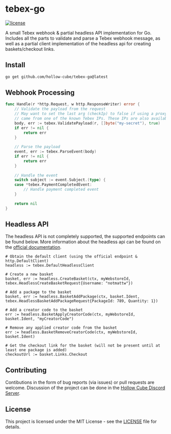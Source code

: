# tebex-go

[![license](https://img.shields.io/github/license/hollow-cube/tebex-go.svg)](LICENSE)

A small Tebex webhook & partial headless API implementation for Go. Includes all the parts to 
validate and parse a Tebex webhook message, as well as a partial client implementation of the
headless api for creating baskets/checkout links.

## Install

```bash
go get github.com/hollow-cube/tebex-go@latest
```

## Webhook Processing

```go
func Handle(r *http.Request, w http.ResponseWriter) error {
    // Validate the payload from the request
    // May want to set the last arg (checkIp) to false if using a proxy. If true, it will check if the request
    // came from one of the known Tebex IPs. These IPs are also available at tebex.TebexWebhookIpAddresses.
    body, err := tebex.ValidatePayload(r, []byte("my-secret"), true)
    if err != nil {
        return err		
    }
	
    // Parse the payload 
    event, err := tebex.ParseEvent(body)
    if err != nil {
        return err
    }
    
    // Handle the event
    switch subject := event.Subject.(type) {
    case *tebex.PaymentCompletedEvent: 
        // Handle payment completed event
    }
    
    return nil
}
```

## Headless API

The headless API is not completely supported, the supported endpoints can be found below.
More information about the headless api can be found on the [official documentation](https://docs.tebex.io/developers/headless-api/overview).

```
# Obtain the default client (using the official endpoint & http.DefaultClient)
headless := tebex.DefaultHeadlessClient

# Create a new basket
basket, err := headless.CreateBasket(ctx, myWebstoreId, tebex.HeadlessCreateBasketRequest{Username: "notmattw"})

# Add a package to the basket
basket, err := headless.BasketAddPackage(ctx, basket.Ident, tebex.HeadlessBasketAddPackageRequest{PackageId: 789, Quantity: 1})

# Add a creator code to the basket
err := headless.BasketApplyCreatorCode(ctx, myWebstoreId, basket.Ident, "myCreatorCode")

# Remove any applied creator code from the basket
err := headless.BasketRemoveCreatorCode(ctx, myWebstoreId, basket.Ident)

# Get the checkout link for the basket (will not be present until at least one package is added)
checkoutUrl := basket.Links.Checkout
```

## Contributing

Contibutions in the form of bug reports (via issues) or pull requests are welcome.
Discussion of the project can be done in the [Hollow Cube Discord Server](https://discord.hollowcube.net).

## License

This project is licensed under the MIT License - see the [LICENSE](LICENSE) file for details.
